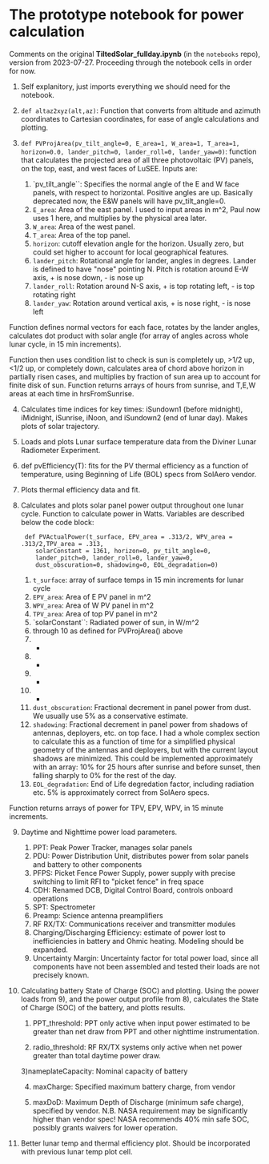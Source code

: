 # The prototype notebook for power calculation

Comments on the original __TiltedSolar_fullday.ipynb__ (in the `notebooks` repo), version from 2023-07-27.
Proceeding through the notebook cells in order for now.

1) Self explanitory, just imports everything we should need for the notebook.

2) `def altaz2xyz(alt,az)`: Function that converts from altitude and azimuth coordinates to Cartesian coordinates, for ease of angle calculations and plotting.

3) `def PVProjArea(pv_tilt_angle=0, E_area=1, W_area=1, T_area=1, horizon=0.0, lander_pitch=0, lander_roll=0, lander_yaw=0)`: function that calculates the projected area of all three photovoltaic (PV) panels, on the top, east, and west faces of LuSEE. Inputs are:
    1) `pv_tilt_angle``: Specifies the normal angle of the E and W face panels, with respect to horizontal. Positive angles are up. Basically deprecated now, the E&W panels will have pv_tilt_angle=0.
    2) `E_area`: Area of the east panel. I used to input areas in m^2, Paul now uses 1 here, and multiplies by the physical area later.
    3) `W_area`: Area of the west panel.
    4) `T_area`: Area of the top panel.
    5) `horizon`: cutoff elevation angle for the horizon. Usually zero, but could set higher to account for local geographical features.
    6) `lander_pitch`: Rotational angle for lander, angles in degrees. Lander is defined to have "nose" pointing N. Pitch is rotation around E-W axis, + is nose down, - is nose up
    7) `lander_roll`: Rotation around N-S axis, + is top rotating left, - is top rotating right
    8) `lander_yaw`: Rotation around vertical axis, + is nose right, - is nose left

Function defines normal vectors for each face, rotates by the lander angles, calculates dot product with solar angle (for array of angles across whole lunar cycle, in 15 min increments).

Function then uses condition list to check is sun is completely up, >1/2 up, <1/2 up, or completely down, calculates area of chord above horizon in partially risen cases, and multiplies by fraction of sun area up to account for finite disk of sun.
Function returns arrays of hours from sunrise, and T,E,W areas at each time in hrsFromSunrise.

4) Calculates time indices for key times: iSundown1 (before midnight), iMidnight, iSunrise, iNoon, and iSundown2 (end of lunar day). Makes plots of solar trajectory.

5) Loads and plots Lunar surface temperature data from the Diviner Lunar Radiometer Experiment.

6) def pvEfficiency(T): fits for the PV thermal efficiency as a function of temperature, using Beginning of Life (BOL) specs from SolAero vendor.

7) Plots thermal efficiency data and fit.

8) Calculates and plots solar panel power output throughout one lunar cycle. Function to calculate power in Watts. Variables are
described below the code block:

        def PVActualPower(t_surface, EPV_area = .313/2, WPV_area = .313/2,TPV_area = .313,
           solarConstant = 1361, horizon=0, pv_tilt_angle=0,
           lander_pitch=0, lander_roll=0, lander_yaw=0,
           dust_obscuration=0, shadowing=0, EOL_degradation=0)

    1) `t_surface`: array of surface temps in 15 min increments for lunar cycle
    2) `EPV_area`: Area of E PV panel in m^2
    3) `WPV_area`: Area of W PV panel in m^2
    4) `TPV_area`: Area of top PV panel in m^2
    5) `solarConstant``: Radiated power of sun, in W/m^2
    6) through 10 as defined for PVProjArea() above
    7) -
    8) -
    9) -
    10) -
    11) `dust_obscuration`: Fractional decrement in panel power from dust. We usually use 5% as a conservative estimate.
    12) `shadowing`: Fractional decrement in panel power from shadows of antennas, deployers, etc. on top face. I had a whole complex section to calculate this as a function of time for a simplified physical geometry of the antennas and deployers, but with the current layout shadows are minimized. This could be implemented approximately with an array: 10% for 25 hours after sunrise and before sunset, then falling sharply to 0% for the rest of the day.
    13) `EOL_degradation`: End of Life degredation factor, including radiation etc. 5% is approximately correct from SolAero specs.

Function returns arrays of power for TPV, EPV, WPV, in 15 minute increments.

9) Daytime and Nighttime power load parameters.
    
    1) PPT: Peak Power Tracker, manages solar panels
    2) PDU: Power Distribution Unit, distributes power from solar panels and battery to other components
    3) PFPS: Picket Fence Power Supply, power supply with precise switching to limit RFI to "picket fence" in freq space
    4) CDH: Renamed DCB, Digital Control Board, controls onboard operations
    5) SPT: Spectrometer
    6) Preamp: Science antenna preamplifiers
    7) RF RX/TX: Communications receiver and transmitter modules
    8) Charging/Discharging Efficiency: estimate of power lost to inefficiencies in battery and Ohmic heating. Modeling should be expanded.
    9) Uncertainty Margin: Uncertainty factor for total power load, since all components have not been assembled and tested their loads are not precisely known.
    
10) Calculating battery State of Charge (SOC) and plotting.
    Using the power loads from 9), and the power output profile from 8), calculates the State of Charge (SOC) of the battery, and plotts results.
    
    1) PPT_threshold: PPT only active when input power estimated to be greater than net draw from PPT and other nighttime instrumentation.
    
    2) radio_threshold: RF RX/TX systems only active when net power greater than total daytime power draw.
    
    3)nameplateCapacity: Nominal capacity of battery
    
    4) maxCharge: Specified maximum battery charge, from vendor
    
    5) maxDoD: Maximum Depth of Discharge (minimum safe charge), specified by vendor. N.B. NASA requirement may be significantly higher than vendor spec! NASA recommends 40% min safe SOC, possibly grants waivers for lower operation.
   
11) Better lunar temp and thermal efficiency plot.
    Should be incorporated with previous lunar temp plot cell.
